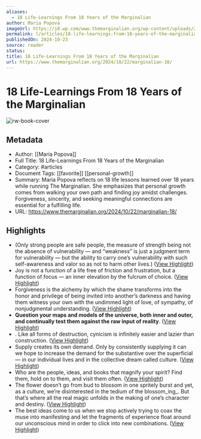 ```yaml
---
aliases:
  - 18 Life-Learnings From 18 Years of the Marginalian
author: Maria Popova
imageUrl: https://i0.wp.com/www.themarginalian.org/wp-content/uploads/2021/10/cropped-tm_site_icon-1.png?fit=192%2C192&ssl=1
permalink: l/articles/18-life-learnings-from-18-years-of-the-marginalian
publishedOn: 2024-10-23
source: reader
status: 
title: 18 Life-Learnings From 18 Years of the Marginalian
url: https://www.themarginalian.org/2024/10/22/marginalian-18/
---
```

# 18 Life-Learnings From 18 Years of the Marginalian

![rw-book-cover](https://i0.wp.com/www.themarginalian.org/wp-content/uploads/2021/10/cropped-tm_site_icon-1.png?fit=192%2C192&ssl=1)

## Metadata

- Author: [[Maria Popova]]
- Full Title: 18 Life-Learnings From 18 Years of the Marginalian
- Category: #articles
- Document Tags: [[favorite]] [[personal-growth]]
- Summary: Maria Popova reflects on 18 life lessons learned over 18 years while running The Marginalian. She emphasizes that personal growth comes from walking your own path and finding joy amidst challenges. Forgiveness, sincerity, and seeking meaningful connections are essential for a fulfilling life.
- URL: https://www.themarginalian.org/2024/10/22/marginalian-18/

## Highlights

- (Only strong people are safe people, the measure of strength being not the absence of vulnerability — and “weakness” is just a judgment term for vulnerability — but the ability to carry one’s vulnerability with such self-awareness and valor so as not to harm other lives.) ([View Highlight](https://read.readwise.io/read/01je197b3jdw12ab2x1845m4kh))
- Joy is not a function of a life free of friction and frustration, but a function of focus — an inner elevation by the fulcrum of choice. ([View Highlight](https://read.readwise.io/read/01je19ffztrgghgydp4m4ts87g))
- Forgiveness is the alchemy by which the shame transforms into the honor and privilege of being invited into another’s darkness and having them witness your own with the undimmed light of love, of sympathy, of nonjudgmental understanding. ([View Highlight](https://read.readwise.io/read/01je19gr5wxf0h8728hfz8zs7p))
- **Question your maps and models of the universe, both inner and outer, and continually test them against the raw input of reality**. ([View Highlight](https://read.readwise.io/read/01je19j7bnnqgwk5gx14tn9x6w))
- . Like all forms of destruction, cynicism is infinitely easier and lazier than construction. ([View Highlight](https://read.readwise.io/read/01je19krr40t3g91svyv2h995z))
- Supply creates its own demand. Only by consistently supplying it can we hope to increase the demand for the substantive over the superficial — in our individual lives and in the collective dream called culture. ([View Highlight](https://read.readwise.io/read/01je19mr3qsrjcpnn8xm6qf854))
- Who are the people, ideas, and books that magnify your spirit? Find them, hold on to them, and visit them often. ([View Highlight](https://read.readwise.io/read/01je19nbp84m6344tyb6ach59z))
- The flower doesn’t go from bud to blossom in one spritely burst and yet, as a culture, we’re disinterested in the tedium of the blossom_ing_. But that’s where all the real magic unfolds in the making of one’s character and destiny. ([View Highlight](https://read.readwise.io/read/01je19p1w8xx2pc4hka2ckhdhj))
- The best ideas come to us when we stop actively trying to coax the muse into manifesting and let the fragments of experience float around our unconscious mind in order to click into new combinations. ([View Highlight](https://read.readwise.io/read/01je19qcybm3hc2wnrcteq0ts7))

